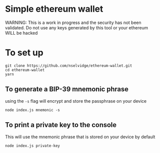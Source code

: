 # Simple ethereum wallet

WARNING: This is a work in progress and the security has not been validated. 
Do not use any keys generated by this tool or your ethereum WILL be hacked

# To set up

```
git clone https://github.com/nselvidge/ethereum-wallet.git
cd ethereum-wallet
yarn
```

## To generate a BIP-39 mnemonic phrase

using the `-s` flag will encrypt and store the passphrase on your device

```
node index.js mnemonic -s
```

## To print a private key to the console

This will use the mnemonic phrase that is stored on your device by default

```
node index.js private-key
```